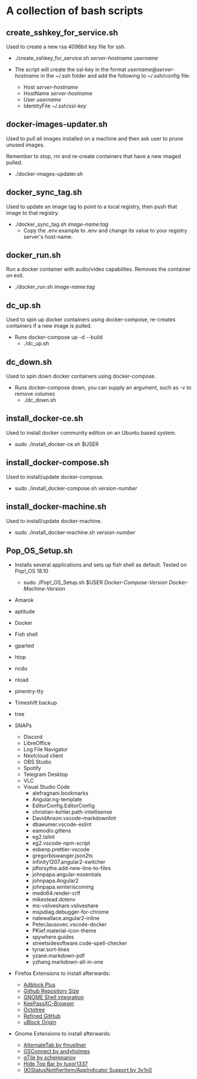 # A collection of bash scripts

## create_sshkey_for_service.sh

Used to create a new rsa 4096bit key file for ssh.

* ./create_sshkey_for_service.sh *server-hostname* *username*

* The script will create the ssl-key in the format *username*@*server-hostname* in the ~/.ssh folder and add the following to ~/.ssh/config file:

  * Host *server-hostname*
  * HostName *server-hostname*
  * User *username*
  * IdentityFile ~/.ssh/*ssl-key*

## docker-images-updater.sh

Used to pull all images installed on a machine and then ask user to prune unused images.

Remember to stop, rm and re-create containers that have a new imaged pulled.

* ./docker-images-updater.sh

## docker_sync_tag.sh

Used to update an image tag to point to a local registry, then push that image to that registry.

* ./docker_sync_tag.sh *image-name*:*tag*
  * Copy the .env.example to .env and change its value to your registry server's host-name.

## docker_run.sh

Run a docker container with audio/video capabilites. Removes the container on exit.

* ./docker_run.sh *image-name*:*tag*

## dc_up.sh

Used to spin up docker containers using docker-compose, re-creates containers if a new image is pulled.

* Runs docker-compose up -d --build
  * ./dc_up.sh

## dc_down.sh

Used to spin down docker containers using docker-compose.

* Runs docker-compose down, you can supply an argument, such as -v to remove volumes
  * ./dc_down.sh

## install_docker-ce.sh

Used to install docker community edition on an Ubuntu based system.

* sudo ./install_docker-ce.sh $USER

## install_docker-compose.sh

Used to install/update docker-compose.

* sudo ./install_docker-compose.sh *version-number*

## install_docker-machine.sh

Used to install/update docker-machine.

* sudo ./install_docker-machine.sh *version-number*

## Pop_OS_Setup.sh

* Installs several applications and sets up fish shell as default. Tested on Pop!_OS 18.10
  * sudo ./Pop!_OS_Setup.sh $USER *Docker-Compose-Version* *Docker-Machine-Version*
* Amarok
* aptitude
* Docker
* Fish shell
* gparted
* htop
* ncdu
* nload
* pinentry-tty
* Timeshift backup
* tree
* SNAPs
  * Discord
  * LibreOffice
  * Log File Navigator
  * Nextcloud client
  * OBS Studio
  * Spotify
  * Telegram Desktop
  * VLC
  * Visual Studio Code
    * alefragnani.bookmarks
    * Angular.ng-template
    * EditorConfig.EditorConfig
    * christian-kohler.path-intellisense
    * DavidAnson.vscode-markdownlint
    * dbaeumer.vscode-eslint
    * eamodio.gitlens
    * eg2.tslint
    * eg2.vscode-npm-script
    * esbenp.prettier-vscode
    * gregorbiswanger.json2ts
    * infinity1207.angular2-switcher
    * jdforsythe.add-new-line-to-files
    * johnpapa.angular-essentials
    * johnpapa.Angular2
    * johnpapa.winteriscoming
    * medo64.render-crlf
    * mikestead.dotenv
    * ms-vsliveshare.vsliveshare
    * msjsdiag.debugger-for-chrome
    * natewallace.angular2-inline
    * PeterJausovec.vscode-docker
    * PKief.material-icon-theme
    * spywhere.guides
    * streetsidesoftware.code-spell-checker
    * tyriar.sort-lines
    * yzane.markdown-pdf
    * yzhang.markdown-all-in-one

* Firefox Extensions to install afterwards:
  * [Adblock Plus](https://addons.mozilla.org/en-US/firefox/addon/adblock-plus/)
  * [Github Repository Size](https://addons.mozilla.org/en-US/firefox/addon/github-repo-size/)
  * [GNOME Shell integration](https://addons.mozilla.org/en-US/firefox/addon/gnome-shell-integration/)
  * [KeePassXC-Browser](https://addons.mozilla.org/en-US/firefox/addon/keepassxc-browser/)
  * [Octotree](https://addons.mozilla.org/en-US/firefox/addon/octotree/)
  * [Refined GitHub](https://addons.mozilla.org/en-US/firefox/addon/refined-github-/)
  * [uBlock Origin](https://addons.mozilla.org/en-US/firefox/addon/ublock-origin/)

* Gnome Extensions to install afterwards:
  * [AlternateTab by fmuellner](https://extensions.gnome.org/extension/15/alternatetab/)
  * [GSConnect by andyholmes](https://extensions.gnome.org/extension/1319/gsconnect/)
  * [gTile by scherepanov](https://extensions.gnome.org/extension/28/gtile/)
  * [Hide Top Bar by tuxor1337](https://extensions.gnome.org/extension/545/hide-top-bar/)
  * [(K)StatusNotifierItem/AppIndicator Support by 3v1n0](https://extensions.gnome.org/extension/615/appindicator-support/)
